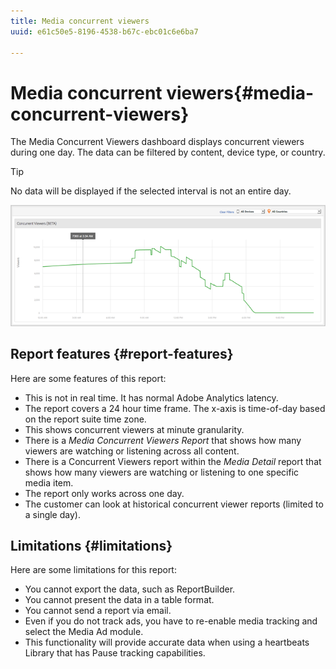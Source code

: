 ```yaml
---
title: Media concurrent viewers
uuid: e61c50e5-8196-4538-b67c-ebc01c6e6ba7

---
```


# Media concurrent viewers{#media-concurrent-viewers}

The Media Concurrent Viewers dashboard displays concurrent viewers during one day. The data can be filtered by content, device type, or country.

>[!TIP]
>
>No data will be displayed if the selected interval is not an entire day.

![](assets/video-concurrent-viewers.png)

## Report features {#report-features}

Here are some features of this report:

* This is not in real time. It has normal Adobe Analytics latency. 
* The report covers a 24 hour time frame. The x-axis is time-of-day based on the report suite time zone. 
* This shows concurrent viewers at minute granularity. 
* There is a *Media Concurrent Viewers Report* that shows how many viewers are watching or listening across all content. 
* There is a Concurrent Viewers report within the *Media Detail* report that shows how many viewers are watching or listening to one specific media item. 
* The report only works across one day. 
* The customer can look at historical concurrent viewer reports (limited to a single day).

## Limitations {#limitations}

Here are some limitations for this report:

* You cannot export the data, such as ReportBuilder. 
* You cannot present the data in a table format. 
* You cannot send a report via email. 
* Even if you do not track ads, you have to re-enable media tracking and select the Media Ad module. 
* This functionality will provide accurate data when using a heartbeats Library that has Pause tracking capabilities.

